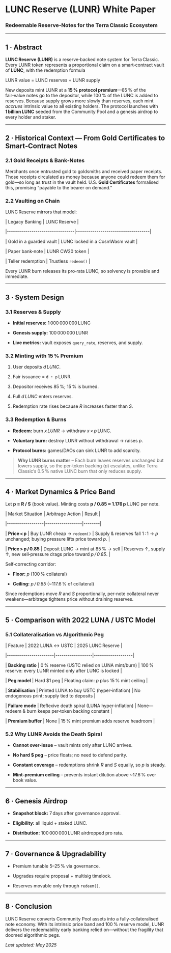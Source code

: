 # **LUNC Reserve (LUNR) White Paper**

### Redeemable Reserve‑Notes for the Terra Classic Ecosystem



---



## 1 · Abstract

**LUNC Reserve (LUNR)** is a reserve‑backed note system for Terra Classic. Every LUNR token represents a proportional claim on a smart‑contract vault of **LUNC**, with the redemption formula



LUNR value = LUNC reserves ÷ LUNR supply





New deposits mint LUNR at a **15 % protocol premium**—85 % of the fair‑value notes go to the depositor, while 100 % of the LUNC is added to reserves. Because supply grows more slowly than reserves, each mint *accrues* intrinsic value to all existing holders. The protocol launches with **1 billion LUNC** seeded from the Community Pool and a genesis airdrop to every holder and staker.



---



## 2 · Historical Context — From Gold Certificates to Smart‑Contract Notes



### 2.1 Gold Receipts & Bank‑Notes

Merchants once entrusted gold to goldsmiths and received paper receipts. Those receipts circulated as money because anyone could redeem them for gold—so long as trust in the vault held. U.S. **Gold Certificates** formalised this, promising “payable to the bearer on demand.”



### 2.2 Vaulting on Chain

LUNC Reserve mirrors that model:



| Legacy Banking         | LUNC Reserve            |

|---------------------------------|------------------------------------|

| Gold in a guarded vault     | LUNC locked in a CosmWasm vault  |

| Paper bank‑note         | LUNR CW20 token          |

| Teller redemption        | Trustless `redeem()`        |



Every LUNR burn releases its pro‑rata LUNC, so solvency is provable and immediate.



---



## 3 · System Design



### 3.1 Reserves & Supply

* **Initial reserves:** 1 000 000 000 LUNC  

* **Genesis supply:** 100 000 000 LUNR  

* **Live metrics:** vault exposes `query_rate`, reserves, and supply.



### 3.2 Minting with 15 % Premium

1. User deposits *d LUNC*.  

2. Fair issuance = `d ÷ p` LUNR.  

3. Depositor receives 85 %; 15 % is burned.  

4. Full *d LUNC* enters reserves.  

5. Redemption rate rises because *R* increases faster than *S*.



### 3.3 Redemption & Burns

* **Redeem:** burn *x LUNR* → withdraw *x × p* LUNC.  

* **Voluntary burn:** destroy LUNR without withdrawal → raises *p*.  

* **Protocol burns:** games/DAOs can sink LUNR to add scarcity.



> **Why LUNR burns matter** – Each burn leaves reserves unchanged but lowers supply, so the per‑token backing (*p*) escalates, unlike Terra Classic’s 0.5 % native LUNC burn that only reduces supply.



---



## 4 · Market Dynamics & Price Band

Let **p = R / S** (book value). Minting costs **p / 0.85 ≈ 1.176 p** LUNC per note.



| Market Situation | Arbitrage Action | Result |

|------------------|------------------|--------|

| **Price < p**  | Buy LUNR cheap → `redeem()` | Supply & reserves fall 1 : 1 → *p* unchanged; buying pressure lifts price toward *p*. |

| **Price > p / 0.85** | Deposit LUNC → mint at 85 % → sell | Reserves ↑, supply ↑, new sell‑pressure drags price toward *p / 0.85*. |



Self‑correcting corridor:



* **Floor:** *p* (100 % collateral)  

* **Ceiling:** *p / 0.85* (~117.6 % of collateral)



Since redemptions move *R* and *S* proportionally, per‑note collateral never weakens—arbitrage tightens price without draining reserves.



---



## 5 · Comparison with 2022 LUNA / USTC Model



### 5.1 Collateralisation vs Algorithmic Peg



| Feature        | 2022 LUNA ↔ USTC | 2025 LUNC Reserve |

|-----------------------|------------------|-------------------|

| **Backing ratio**   | 0 % reserve (USTC relied on LUNA mint/burn) | 100 % reserve: every LUNR minted only after LUNC is locked |

| **Peg model**     | Hard \$1 peg | Floating claim: *p* plus 15 % mint ceiling |

| **Stabilisation**   | Printed LUNA to buy USTC (hyper‑inflation) | No endogenous print; supply tied to deposits |

| **Failure mode**   | Reflexive death spiral (LUNA hyper‑inflation) | None—redeem & burn keeps per‑token backing constant |

| **Premium buffer**  | None | 15 % mint premium adds reserve headroom |



### 5.2 Why LUNR Avoids the Death Spiral

* **Cannot over‑issue** – vault mints only after LUNC arrives.  

* **No hard \$ peg** – price floats; no need to defend parity.  

* **Constant coverage** – redemptions shrink *R* and *S* equally, so *p* is steady.  

* **Mint‑premium ceiling** – prevents instant dilution above ~17.6 % over book value.



---



## 6 · Genesis Airdrop

* **Snapshot block:** 7 days after governance approval.  

* **Eligibility:** all liquid + staked LUNC.  

* **Distribution:** 100 000 000 LUNR airdropped pro rata.



---



## 7 · Governance & Upgradability

* Premium tunable 5–25 % via governance.  

* Upgrades require proposal + multisig timelock.  

* Reserves movable only through `redeem()`.



---



## 8 · Conclusion

LUNC Reserve converts Community Pool assets into a fully‑collateralised note economy. With its intrinsic price band and 100 % reserve model, LUNR delivers the redeemability early banking relied on—without the fragility that doomed algorithmic pegs.



*Last updated: May 2025*
